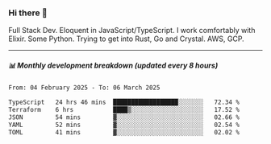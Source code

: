 ### Hi there 👋

Full Stack Dev. Eloquent in JavaScript/TypeScript. I work comfortably with Elixir. Some Python. Trying to get into Rust, Go and Crystal. AWS, GCP.

***

##### 📊 Monthly development breakdown (updated every 8 hours)

<!--START_SECTION:waka-->

```txt
From: 04 February 2025 - To: 06 March 2025

TypeScript   24 hrs 46 mins  ██████████████████░░░░░░░   72.34 %
Terraform    6 hrs           ████▒░░░░░░░░░░░░░░░░░░░░   17.52 %
JSON         54 mins         ▓░░░░░░░░░░░░░░░░░░░░░░░░   02.66 %
YAML         52 mins         ▓░░░░░░░░░░░░░░░░░░░░░░░░   02.54 %
TOML         41 mins         ▓░░░░░░░░░░░░░░░░░░░░░░░░   02.02 %
```

<!--END_SECTION:waka-->
